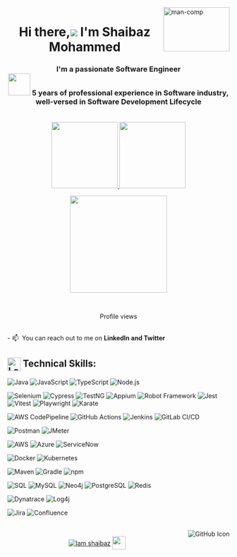 <img align="right"  height="100" width="150" src="https://miro.medium.com/max/1360/1*IRGHmiGsa16stedQvIaZfw.gif" alt="man-comp" border="0" />
<h1 align="center">Hi there,<img src="https://img.icons8.com/color/48/000000/man-raising-hand-icon.png"/> I'm Shaibaz Mohammed</h1>
<h3 align="center">I'm a passionate Software Engineer󠀠<br>
<img src="https://img.icons8.com/external-becris-flat-becris/64/000000/external-technology-literary-genres-becris-flat-becris.png" height="50" width="50"/> 󠀠󠀠5 years of professional experience in Software industry, well-versed in Software Development Lifecycle 
  <br>
  <br>
<!--   Open for new opportunities -->
</h3>
<p align="center">
<a href="https://github.com/Iamshaibaz">
  <img height="150em" src="https://github-readme-stats-eight-theta.vercel.app/api?username=Iamshaibaz&show_icons=true&theme=algolia&include_all_commits=true&count_private=true&hide_border=true"/> 
 <img height="150em" src="https://github-readme-stats-eight-theta.vercel.app/api/top-langs/?username=Iamshaibaz&layout=compact&langs_count=8&theme=algolia&hide_border=true"/>
</a>
</p>

<p align="center">
 <img height="220em" src="http://github-readme-streak-stats.herokuapp.com?user=Iamshaibaz&theme=algolia&hide_border=true"/> 
</p>
 <br>
     </p>

 
 <p align="center">
     Profile views
  </br>
        <img  src="https://profile-counter.glitch.me/Iamshaibaz/count.svg" alt="">
<br><br></p>
<p>
  - 📫 󠀠󠀠 You can reach out to me on <b>LinkedIn and Twitter</b>
</p>

##  <div><img src="https://raw.githubusercontent.com/Tarikul-Islam-Anik/Animated-Fluent-Emojis/master/Emojis/Objects/Laptop.png" width="30px" align="center" alt="Laptop Emoji" /> Technical Skills:</div>


![Java](https://img.shields.io/badge/Java-007396?style=flat&logo=java&logoColor=white)
![JavaScript](https://img.shields.io/badge/JavaScript-F7DF1E?style=flat&logo=javascript&logoColor=black)
![TypeScript](https://img.shields.io/badge/TypeScript-007ACC?style=flat&logo=typescript&logoColor=white)
![Node.js](https://img.shields.io/badge/Node.js-339933?style=for-the-badge&logo=nodedotjs&logoColor=white)


![Selenium](https://img.shields.io/badge/Selenium-43B02A?style=flat&logo=selenium&logoColor=white)
![Cypress](https://img.shields.io/badge/Cypress-17202C?style=flat&logo=cypress&logoColor=white)
![TestNG](https://img.shields.io/badge/TestNG-FF6C37?style=flat&logo=testng&logoColor=white)
![Appium](https://img.shields.io/badge/Appium-41BDF5?style=flat&logo=appium&logoColor=white)
![Robot Framework](https://img.shields.io/badge/Robot%20Framework-000000?style=flat&logo=robotframework&logoColor=white)
![Jest](https://img.shields.io/badge/Jest-32C3C0?style=flat&logo=jest&logoColor=white)
![Vitest](https://img.shields.io/badge/Vitest-6E9DAB?style=flat&logo=vitest&logoColor=white)
![Playwright](https://img.shields.io/badge/Playwright-2C76D2?style=flat&logo=playwright&logoColor=white)
![Karate](https://img.shields.io/badge/Karate-6DB33F?style=flat&logo=karate&logoColor=white)


![AWS CodePipeline](https://img.shields.io/badge/AWS-FF9900?style=flat&logo=amazon-aws&logoColor=white)
![GitHub Actions](https://img.shields.io/badge/GitHub_Actions-2088FF?style=flat&logo=github-actions&logoColor=white)
![Jenkins](https://img.shields.io/badge/Jenkins-D24939?style=flat&logo=jenkins&logoColor=white)
![GitLab CI/CD](https://img.shields.io/badge/GitLab_CI-CD-3776AB?style=flat&logo=gitlab&logoColor=white)


![Postman](https://img.shields.io/badge/Postman-FF6C37?style=flat&logo=postman&logoColor=white)
![JMeter](https://img.shields.io/badge/JMeter-D22128?style=flat&logo=apache-jmeter&logoColor=white)


![AWS](https://img.shields.io/badge/AWS-FF9900?style=flat&logo=amazon-aws&logoColor=white)
![Azure](https://img.shields.io/badge/Azure-0078D7?style=flat&logo=microsoft-azure&logoColor=white)
![ServiceNow](https://img.shields.io/badge/ServiceNow-0C4B5B?style=flat&logo=servicenow&logoColor=white)


![Docker](https://img.shields.io/badge/Docker-2496ED?style=flat&logo=docker&logoColor=white)
![Kubernetes](https://img.shields.io/badge/Kubernetes-326CE5?style=flat&logo=kubernetes&logoColor=white)


![Maven](https://img.shields.io/badge/Maven-C71A36?style=flat&logo=apachemaven&logoColor=white)
![Gradle](https://img.shields.io/badge/Gradle-23C100?style=flat&logo=gradle&logoColor=white)
![npm](https://img.shields.io/badge/npm-CB3837?style=for-the-badge&logo=npm&logoColor=white)

![SQL](https://img.shields.io/badge/SQL-4479A1?style=flat&logo=postgresql&logoColor=white)
![MySQL](https://img.shields.io/badge/MySQL-4479A1?style=flat&logo=mysql&logoColor=white)
![Neo4j](https://img.shields.io/badge/Neo4j-008CC1?style=flat&logo=neo4j&logoColor=white)
![PostgreSQL](https://img.shields.io/badge/PostgreSQL-4169E1?style=flat&logo=postgresql&logoColor=white)
![Redis](https://img.shields.io/badge/Redis-DC382D?style=flat&logo=redis&logoColor=white)


![Dynatrace](https://img.shields.io/badge/Dynatrace-1496FF?style=flat&logo=dynatrace&logoColor=white)
![Log4j](https://img.shields.io/badge/Log4j-FF3621?style=flat&logo=apache&logoColor=white)


![Jira](https://img.shields.io/badge/Jira-0052CC?style=flat&logo=jira&logoColor=white)
![Confluence](https://img.shields.io/badge/Confluence-172B4D?style=flat&logo=confluence&logoColor=white)






<br/>

<a href="https://github.com/Iamshaibaz" target="_blank">
  <img align="right" src="https://img.icons8.com/material-outlined/24/ffffff/github.png" alt="GitHub Icon">
</a>


<p align="center">
<a href="https://www.linkedin.com/in/iamshaibaz/" target="blank"><img align="center" src="https://img.shields.io/badge/-Shaibaz-blue?style=flat-square&logo=Linkedin&logoColor=white&link=https://www.linkedin.com/in/iamshaibaz/" alt="Iam shaibaz" /></a>
<a href="https://twitter.com/ShaibazIam" target="blank"><img align="center" src="https://img.icons8.com/nolan/64/twitter.png" alt="" height="30" width="30" /></a>


</p>
